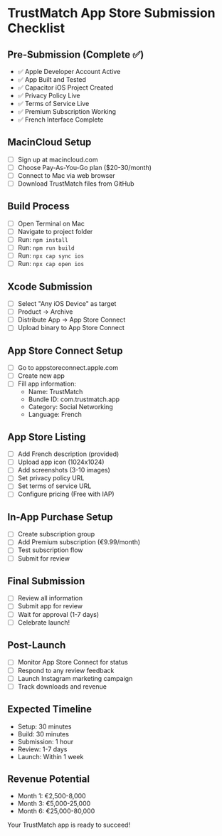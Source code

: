 # TrustMatch App Store Submission Checklist

## Pre-Submission (Complete ✅)
- ✅ Apple Developer Account Active
- ✅ App Built and Tested
- ✅ Capacitor iOS Project Created
- ✅ Privacy Policy Live
- ✅ Terms of Service Live
- ✅ Premium Subscription Working
- ✅ French Interface Complete

## MacinCloud Setup
- [ ] Sign up at macincloud.com
- [ ] Choose Pay-As-You-Go plan ($20-30/month)
- [ ] Connect to Mac via web browser
- [ ] Download TrustMatch files from GitHub

## Build Process
- [ ] Open Terminal on Mac
- [ ] Navigate to project folder
- [ ] Run: `npm install`
- [ ] Run: `npm run build`
- [ ] Run: `npx cap sync ios`
- [ ] Run: `npx cap open ios`

## Xcode Submission
- [ ] Select "Any iOS Device" as target
- [ ] Product → Archive
- [ ] Distribute App → App Store Connect
- [ ] Upload binary to App Store Connect

## App Store Connect Setup
- [ ] Go to appstoreconnect.apple.com
- [ ] Create new app
- [ ] Fill app information:
  - Name: TrustMatch
  - Bundle ID: com.trustmatch.app
  - Category: Social Networking
  - Language: French

## App Store Listing
- [ ] Add French description (provided)
- [ ] Upload app icon (1024x1024)
- [ ] Add screenshots (3-10 images)
- [ ] Set privacy policy URL
- [ ] Set terms of service URL
- [ ] Configure pricing (Free with IAP)

## In-App Purchase Setup
- [ ] Create subscription group
- [ ] Add Premium subscription (€9.99/month)
- [ ] Test subscription flow
- [ ] Submit for review

## Final Submission
- [ ] Review all information
- [ ] Submit app for review
- [ ] Wait for approval (1-7 days)
- [ ] Celebrate launch!

## Post-Launch
- [ ] Monitor App Store Connect for status
- [ ] Respond to any review feedback
- [ ] Launch Instagram marketing campaign
- [ ] Track downloads and revenue

## Expected Timeline
- Setup: 30 minutes
- Build: 30 minutes  
- Submission: 1 hour
- Review: 1-7 days
- Launch: Within 1 week

## Revenue Potential
- Month 1: €2,500-8,000
- Month 3: €5,000-25,000
- Month 6: €25,000-80,000

Your TrustMatch app is ready to succeed!
